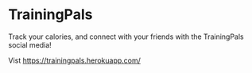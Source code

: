 # TrainingPals

Track your calories, and connect with your friends with the TrainingPals social media!

Vist https://trainingpals.herokuapp.com/
